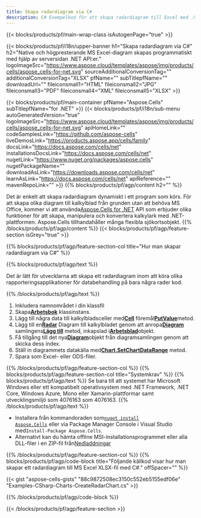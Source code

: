 ```yaml
---
title: Skapa radardiagram via C#
description: C# Exempelkod för att skapa radardiagram till Excel med .NET Library. Använd den här koden för att skapa ett radardiagram till MS Excel inom VB.NET, Asp.NET eller någon .NET-baserad applikation.
---
```

{{< blocks/products/pf/main-wrap-class isAutogenPage="true" >}}

{{< blocks/products/pf/i18n/upper-banner h1="Skapa radardiagram via C#" h2="Native och högpresterande MS Excel-diagram skapas programmatiskt med hjälp av serversidan .NET API:er." logoImageSrc="https://www.aspose.cloud/templates/aspose/img/products/cells/aspose_cells-for-net.svg" sourceAdditionalConversionTag="" additionalConversionTag="XLSX" pfName="" subTitlepfName="" downloadUrl="" fileiconsmall1="HTML" fileiconsmall2="JPG" fileiconsmall3="PDF" fileiconsmall4="XML" fileiconsmall5="XLSX" >}}

{{< blocks/products/pf/main-container pfName="Aspose.Cells" subTitlepfName="for .NET" >}}
{{< blocks/products/pf/i18n/sub-menu autoGeneratedVersion="true" logoImageSrc="https://www.aspose.cloud/templates/aspose/img/products/cells/aspose_cells-for-net.svg" apiHomeLink="" codeSamplesLink="https://github.com/aspose-cells" liveDemosLink="https://products.aspose.app/cells/family" docsLink="https://docs.aspose.com/cells/net" installationsDocsLink="https://docs.aspose.com/cells/net" nugetLink="https://www.nuget.org/packages/aspose.cells" nugetPackageName="" downloadAsLink="https://downloads.aspose.com/cells/net" learnAsLink="https://docs.aspose.com/cells/net" apiReference="" mavenRepoLink="" >}}
{{% blocks/products/pf/agp/content h2="" %}}

Det är enkelt att skapa radardiagram dynamiskt i ett program som körs. För att skapa olika diagram till kalkylblad från grunden utan att behöva MS Office, kommer vi att använda[Aspose.Cells for .NET](https://products.aspose.com/cells/net) API som erbjuder olika funktioner för att skapa, manipulera och konvertera kalkylark med .NET-plattformen. Aspose.Cells tillhandahåller många flexibla sjökortsobjekt.
{{% /blocks/products/pf/agp/content %}}
{{< blocks/products/pf/agp/feature-section isGrey="true" >}}

{{% blocks/products/pf/agp/feature-section-col title="Hur man skapar radardiagram via C#" %}}

{{% blocks/products/pf/agp/text %}}

Det är lätt för utvecklarna att skapa ett radardiagram inom att köra olika rapporteringsapplikationer för databehandling på bara några rader kod.

{{% /blocks/products/pf/agp/text %}}

1. Inkludera namnområdet i din klassfil
1.  Skapa[**Arbetsbok**](https://reference.aspose.com/cells/net/aspose.cells/workbook) klassinstans.
1.  Lägg till några data till kalkylbladsceller med[**Cell**](https://reference.aspose.com/cells/net/aspose.cells/cell) föremål[**PutValue**](https://reference.aspose.com/cells/net/aspose.cells/cell/methods/putvalue/index)metod.
1.  Lägg till en[**Radar**](https://reference.aspose.com/cells/net/aspose.cells.charts/charttype) Diagram till kalkylbladet genom att anropa[**Diagram**](https://reference.aspose.com/cells/net/aspose.cells.charts/chartcollection) samlingens[**Lägg till**](https://reference.aspose.com/cells/net/aspose.cells.charts/chartcollection/methods/add) metod, inkapslad i[**Arbetsblad**](https://reference.aspose.com/cells/net/aspose.cells/worksheet)objekt.
1.  Få tillgång till det nya[**Diagram**](https://reference.aspose.com/cells/net/aspose.cells.charts/chart)objekt från diagramsamlingen genom att skicka dess index.
1.  Ställ in diagrammets datakälla med[**Chart.SetChartDataRange**](https://https://reference.aspose.com/cells/net/aspose.cells.charts/chart/methods/setchartdatarange) metod.
1. Spara som Excel- eller ODS-filer.

{{% /blocks/products/pf/agp/feature-section-col %}}
{{% blocks/products/pf/agp/feature-section-col title="Systemkrav" %}}
{{% blocks/products/pf/agp/text %}}
Se bara till att systemet har Microsoft Windows eller ett kompatibelt operativsystem med .NET Framework, .NET Core, Windows Azure, Mono eller Xamarin-plattformar samt utvecklingsmiljö som 4076163 som 4076163.
{{% /blocks/products/pf/agp/text %}}
-  Installera från kommandoraden som<code><a href="https://downloads.aspose.com/cells/net">nuget install Aspose.Cells</a></code> eller via Package Manager Console i Visual Studio med<code>Install-Package Aspose.Cells</code>.
-  Alternativt kan du hämta offline MSI-installationsprogrammet eller alla DLL-filer i en ZIP-fil från<a href="https://downloads.aspose.com/cells/net">Nedladdningar</a>

{{% /blocks/products/pf/agp/feature-section-col %}}
{{% blocks/products/pf/agp/code-block title="Följande källkod visar hur man skapar ett radardiagram till MS Excel XLSX-fil med C#." offSpacer="" %}}

{{< gist "aspose-cells-gists" "88c9872508ec3150c552eb5155edf06e" "Examples-CSharp-Charts-CreateRadarChart.cs" >}}

{{% /blocks/products/pf/agp/code-block %}}

{{< /blocks/products/pf/agp/feature-section >}}

<!-- aboutfile Starts -->
